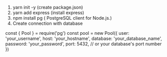 1. yarn init -y (create package.json)
2. yarn add express (install express)
3. npm install pg ( PostgreSQL client for Node.js.)
4. Create connection with database

const { Pool } = require('pg')
const pool = new Pool({
user: 'your_username',
host: 'your_hostname',
database: 'your_database_name',
password: 'your_password',
port: 5432, // or your database's port number
})
